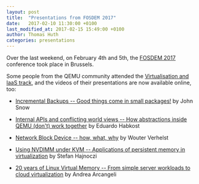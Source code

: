 ```yaml
---
layout: post
title:  "Presentations from FOSDEM 2017"
date:   2017-02-10 11:30:00 +0100
last_modified_at: 2017-02-15 15:49:00 +0100
author: Thomas Huth
categories: presentations
---
```

Over the last weekend, on February 4th and 5th, the
[FOSDEM 2017](https://fosdem.org/2017/) conference took place in Brussels.

Some people from the QEMU community attended the [Virtualisation and IaaS
track](https://fosdem.org/2017/schedule/track/virtualisation_and_iaas/),
and the videos of their presentations are now available online, too:

* [Incremental Backups -- Good things come in small
   packages!](https://fosdem.org/2017/schedule/event/backup_dr_incr_backups/)
  by John Snow

* [Internal APIs and conflicting world views -- How abstractions inside QEMU
  (don't) work together](https://fosdem.org/2017/schedule/event/iaas_qemintapi/)
  by Eduardo Habkost

* [Network Block Device -- how, what,
   why](https://fosdem.org/2017/schedule/event/iaas_netblodev/)
  by Wouter Verhelst

* [Using NVDIMM under KVM -- Applications of persistent memory in
   virtualization](https://fosdem.org/2017/schedule/event/iaas_usinvdund/)
  by Stefan Hajnoczi

* [20 years of Linux Virtual Memory -- From simple server workloads to cloud
   virtualization](https://fosdem.org/2017/schedule/event/iaas_20yealin/)
  by Andrea Arcangeli
